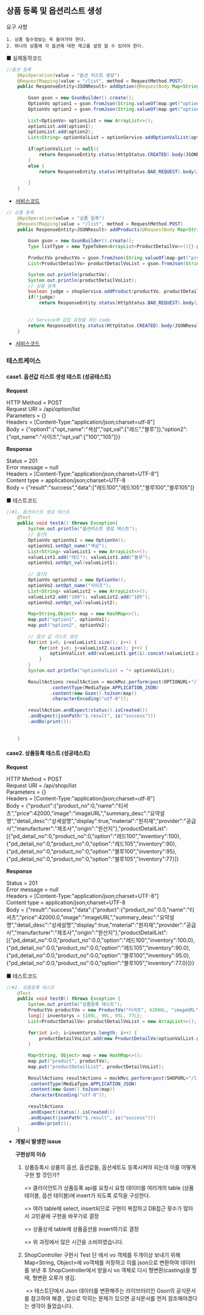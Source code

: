 ## 상품 등록 및 옵션리스트 생성

 요구 사항

	1. 상품 필수정보는 꼭 들어가야 한다.
 	2. 하나의 상품에 각 옵션에 대한 재고를 설정 할 수 있어야 한다.



■ 실제동작코드 

```java
//옵션 등록
	@ApiOperation(value = "옵션 리스트 생성")
	@RequestMapping(value = "/list", method = RequestMethod.POST)
	public ResponseEntity<JSONResult> addOption(@RequestBody Map<String,Object> map) {
		
		Gson gson = new GsonBuilder().create();
		OptionVo option1 = gson.fromJson(String.valueOf(map.get("option1")), OptionVo.class);
		OptionVo option2 = gson.fromJson(String.valueOf(map.get("option2")), OptionVo.class);
		
		List<OptionVo> optionList = new ArrayList<>();
		optionList.add(option1);
		optionList.add(option2);
		List<String> optionValList = optionService.addOptionValList(optionList);
	
		if(optionValList != null){
			return ResponseEntity.status(HttpStatus.CREATED).body(JSONResult.success(optionValList));
		}
		else {
			return ResponseEntity.status(HttpStatus.BAD_REQUEST).body(JSONResult.fail("옵션 리스트 생성 실패"));
			
		}
	}
```

- [서비스코드](https://github.com/gioung/shoppingmall_project/blob/master/shop_backend/src/main/java/com/cafe24/shoppingmall/service/OptionService.java)



```java
// 상품 등록
	@ApiOperation(value = "상품 등록")
	@RequestMapping(value = "/list", method = RequestMethod.POST) 
	public ResponseEntity<JSONResult> addProducts(@RequestBody Map<String,Object> map) {
		
		Gson gson = new GsonBuilder().create();
		Type listType = new TypeToken<ArrayList<ProductDetailVo>>(){}.getType();
		
		ProductVo productVo = gson.fromJson(String.valueOf(map.get("product")), ProductVo.class);
		List<ProductDetailVo> productDetailVoList = gson.fromJson(String.valueOf(map.get("productDetailList")), listType);

		System.out.println(productVo);
		System.out.println(productDetailVoList);
		// 상품 등록
		boolean judge = shopService.addProduct(productVo, productDetailVoList);
		if(!judge)
			return ResponseEntity.status(HttpStatus.BAD_REQUEST).body(JSONResult.fail("상품 등록 실패")); 
		
		
		// Service에 삽입 요청을 하는 code
		return ResponseEntity.status(HttpStatus.CREATED).body(JSONResult.success(map));
	}
```

- [서비스코드](https://github.com/gioung/shoppingmall_project/blob/master/shop_backend/src/main/java/com/cafe24/shoppingmall/service/ShopService.java)

### 테스트케이스

#### case1. 옵션값 리스트 생성 테스트 (성공테스트)

**Request**

HTTP Method = POST<br>
      Request URI = /api/option/list<br>
       Parameters = {}<br>
          Headers = [Content-Type:"application/json;charset=utf-8"]<br>
             Body = {"option1":{"opt_name":"색상","opt_val":["레드","블루"]},"option2":{"opt_name":"사이즈","opt_val":["100","105"]}}

**Response**

Status = 201<br>
    Error message = null<br>
          Headers = [Content-Type:"application/json;charset=UTF-8"]<br>
     Content type = application/json;charset=UTF-8<br>
             Body = {"result":"success","data":["레드100","레드105","블루100","블루105"]}

■  테스트코드

```java
//#1. 옵션리스트 생성 테스트
	@Test
	public void testA() throws Exception{
		System.out.println("옵션리스트 생성 테스트");
		// 옵션1
		OptionVo optionVo1 = new OptionVo();
		optionVo1.setOpt_name("색상");
		List<String> valueList1 = new ArrayList<>();
		valueList1.add("레드"); valueList1.add("블루");
		optionVo1.setOpt_val(valueList1);
		
		// 옵션2
		OptionVo optionVo2 = new OptionVo();
		optionVo2.setOpt_name("사이즈");
		List<String> valueList2 = new ArrayList<>();
		valueList2.add("100"); valueList2.add("105");
		optionVo2.setOpt_val(valueList2);
		
		Map<String,Object> map = new HashMap<>();
		map.put("option1", optionVo1);
		map.put("option2", optionVo2);
		
		// 옵션 값 리스트 생성
		for(int i=0; i<valueList1.size(); i++) {
			for(int j=0; j<valueList2.size(); j++) {
				optionValList.add(valueList1.get(i).concat(valueList2.get(j)));
			}
		}
		System.out.println("optionValList = "+ optionValList);
		
		ResultActions resultAction = mockMvc.perform(post(OPTIONURL+"/list")
				.contentType(MediaType.APPLICATION_JSON)
				.content(new Gson().toJson(map))
				.characterEncoding("utf-8"));
		
		resultAction.andExpect(status().isCreated())
		.andExpect(jsonPath("$.result", is("success")))
		.andDo(print());
		
		
	}
```



#### case2. 상품등록 테스트 (성공테스트)

**Request**

HTTP Method = POST<br>
      Request URI = /api/shop/list<br>
       Parameters = {}<br>
          Headers = [Content-Type:"application/json;charset=utf-8"]<br>
             Body = {"product":{"product_no":0,"name":"티셔츠","price":42000,"image":"imageURL","summary_desc":"요약설명","detail_desc":"상세설명","display":true,"material":"원자재","provider":"공급사","manufacturer":"제조사","origin":"원산지"},"productDetailList":[{"pd_detail_no":0,"product_no":0,"option":"레드100","inventory":100},{"pd_detail_no":0,"product_no":0,"option":"레드105","inventory":90},{"pd_detail_no":0,"product_no":0,"option":"블루100","inventory":95},{"pd_detail_no":0,"product_no":0,"option":"블루105","inventory":77}]}

**Response**

Status = 201<br>
    Error message = null<br>
          Headers = [Content-Type:"application/json;charset=UTF-8"]<br>
     Content type = application/json;charset=UTF-8<br>
             Body = {"result":"success","data":{"product":{"product_no":0.0,"name":"티셔츠","price":42000.0,"image":"imageURL","summary_desc":"요약설명","detail_desc":"상세설명","display":true,"material":"원자재","provider":"공급사","manufacturer":"제조사","origin":"원산지"},"productDetailList":[{"pd_detail_no":0.0,"product_no":0.0,"option":"레드100","inventory":100.0},{"pd_detail_no":0.0,"product_no":0.0,"option":"레드105","inventory":90.0},{"pd_detail_no":0.0,"product_no":0.0,"option":"블루100","inventory":95.0},{"pd_detail_no":0.0,"product_no":0.0,"option":"블루105","inventory":77.0}]}}

■  테스트코드

```java
//#2. 상품등록 테스트
	@Test
	public void testB() throws Exception {
		System.out.println("상품등록 테스트");
		ProductVo productVo = new ProductVo("티셔츠", 42000L, "imageURL", "요약설명", "상세설명", true, "원자재", "공급사", "제조사", "원산지");
		long[] inventorys = {100L, 90L, 95L, 77L};
		List<ProductDetailVo> productDetailVoList = new ArrayList<>();
		
		for(int i=0; i<inventorys.length; i++) {
			productDetailVoList.add(new ProductDetailVo(optionValList.get(i), inventorys[i]));
		}
		
		Map<String, Object> map = new HashMap<>();
		map.put("product", productVo);
		map.put("productDetailList", productDetailVoList);
		
		ResultActions resultActions = mockMvc.perform(post(SHOPURL+"/list")
		.contentType(MediaType.APPLICATION_JSON)
		.content(new Gson().toJson(map))
		.characterEncoding("utf-8"));
		
		resultActions
		.andExpect(status().isCreated())
		.andExpect(jsonPath("$.result", is("success")))
		.andDo(print());
	}
```



- <b>개발시 발생한 issue</b>

  **구현상의 이슈**

  1. 상품등록시 상품의 옵션, 옵션값들, 옵션세트도 등록시켜야 되는데 이를 어떻게 구현 할 것인가?

     => 클라이언트가 상품등록 api를 요청시 요청 데이터를 여러개의 table (상품 테이블, 옵션 테이블)에 insert가 되도록 로직을 구성한다. 

     => 여러 table에 select, insert되므로 구현이 복잡하고 DB접근 횟수가  많아서 고민끝에 구현을 바꾸기로 결정

     => 상품상세 table에 상품옵션을 insert하기로 결정

     => 위 과정에서 많은 시간을 소비하였습니다.

  2. ShopController 구현시 Test 단 에서 vo 객체를 두개이상 보내기 위해 Map<String, Object>에 vo객체를 저장하고 이를 json으로 변환하여 데이터를 보낸 후 ShopController에서 받을시 vo 객체로 다시 형변환(casting)을 할때, 형변환 오류가 생김. 

     ​	=> 테스트단에서 Json 데이터를 변환해주는 라이브러리인 Gson의 공식문서를 참고하여 해결 , 앞으로 막히는 문제가 있으면 공식문서를 먼저 참조해야겠다는 생각이 들었습니다.

  

  

   